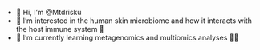 - 👋 Hi, I’m @Mtdrisku
- 👀 I’m interested in the human skin microbiome and how it interacts with the host immune system 🔬
- 🌱 I’m currently learning metagenomics and multiomics analyses 🧬🧬


<!---
Mtdrisku/Mtdrisku is a ✨ special ✨ repository because its `README.md` (this file) appears on your GitHub profile.
You can click the Preview link to take a look at your changes.
--->
